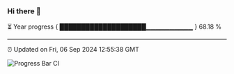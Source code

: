 ### Hi there 👋

⏳ Year progress { ████████████████████▁▁▁▁▁▁▁▁▁▁ } 68.18 %

---

⏰ Updated on Fri, 06 Sep 2024 12:55:38 GMT

![Progress Bar CI](https://github.com/IshwaranRudhara/GIT-ACTION/workflows/Progress%20Bar%20CI/badge.svg)
